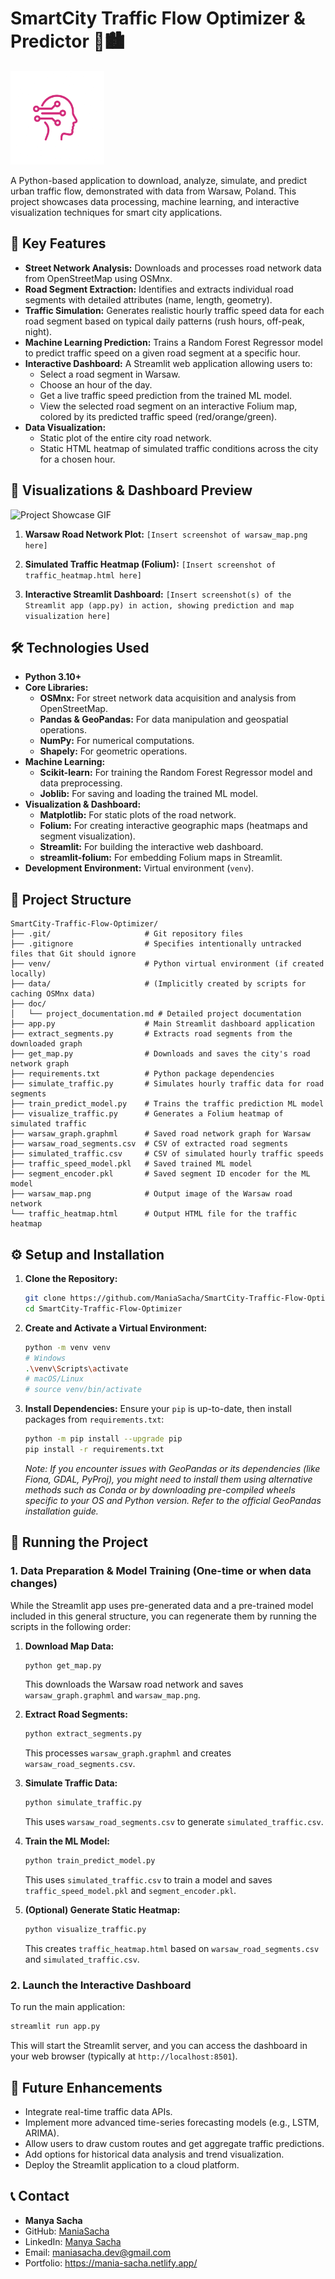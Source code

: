 # SmartCity Traffic Flow Optimizer & Predictor 🚦🏙️

<img src="logo/project_logo.png" alt="Project Logo" width="150"/>

A Python-based application to download, analyze, simulate, and predict urban traffic flow, demonstrated with data from Warsaw, Poland. This project showcases data processing, machine learning, and interactive visualization techniques for smart city applications.

## 🌟 Key Features

- **Street Network Analysis:** Downloads and processes road network data from OpenStreetMap using OSMnx.
- **Road Segment Extraction:** Identifies and extracts individual road segments with detailed attributes (name, length, geometry).
- **Traffic Simulation:** Generates realistic hourly traffic speed data for each road segment based on typical daily patterns (rush hours, off-peak, night).
- **Machine Learning Prediction:** Trains a Random Forest Regressor model to predict traffic speed on a given road segment at a specific hour.
- **Interactive Dashboard:** A Streamlit web application allowing users to:
    - Select a road segment in Warsaw.
    - Choose an hour of the day.
    - Get a live traffic speed prediction from the trained ML model.
    - View the selected road segment on an interactive Folium map, colored by its predicted traffic speed (red/orange/green).
- **Data Visualization:**
    - Static plot of the entire city road network.
    - Static HTML heatmap of simulated traffic conditions across the city for a chosen hour.

## 📸 Visualizations & Dashboard Preview

![Project Showcase GIF](logo/Traffic%20Flow%20Optimizer.gif)



1.  **Warsaw Road Network Plot:**
    `[Insert screenshot of warsaw_map.png here]`

2.  **Simulated Traffic Heatmap (Folium):**
    `[Insert screenshot of traffic_heatmap.html here]`

3.  **Interactive Streamlit Dashboard:**
    `[Insert screenshot(s) of the Streamlit app (app.py) in action, showing prediction and map visualization here]`

## 🛠️ Technologies Used

- **Python 3.10+**
- **Core Libraries:**
    - **OSMnx:** For street network data acquisition and analysis from OpenStreetMap.
    - **Pandas & GeoPandas:** For data manipulation and geospatial operations.
    - **NumPy:** For numerical computations.
    - **Shapely:** For geometric operations.
- **Machine Learning:**
    - **Scikit-learn:** For training the Random Forest Regressor model and data preprocessing.
    - **Joblib:** For saving and loading the trained ML model.
- **Visualization & Dashboard:**
    - **Matplotlib:** For static plots of the road network.
    - **Folium:** For creating interactive geographic maps (heatmaps and segment visualization).
    - **Streamlit:** For building the interactive web dashboard.
    - **streamlit-folium:** For embedding Folium maps in Streamlit.
- **Development Environment:** Virtual environment (`venv`).

## 📂 Project Structure

```
SmartCity-Traffic-Flow-Optimizer/
├── .git/                     # Git repository files
├── .gitignore                # Specifies intentionally untracked files that Git should ignore
├── venv/                     # Python virtual environment (if created locally)
├── data/                     # (Implicitly created by scripts for caching OSMnx data)
├── doc/
│   └── project_documentation.md # Detailed project documentation
├── app.py                    # Main Streamlit dashboard application
├── extract_segments.py       # Extracts road segments from the downloaded graph
├── get_map.py                # Downloads and saves the city's road network graph
├── requirements.txt          # Python package dependencies
├── simulate_traffic.py       # Simulates hourly traffic data for road segments
├── train_predict_model.py    # Trains the traffic prediction ML model
├── visualize_traffic.py      # Generates a Folium heatmap of simulated traffic
├── warsaw_graph.graphml      # Saved road network graph for Warsaw
├── warsaw_road_segments.csv  # CSV of extracted road segments
├── simulated_traffic.csv     # CSV of simulated hourly traffic speeds
├── traffic_speed_model.pkl   # Saved trained ML model
├── segment_encoder.pkl       # Saved segment ID encoder for the ML model
├── warsaw_map.png            # Output image of the Warsaw road network
└── traffic_heatmap.html      # Output HTML file for the traffic heatmap
```

## ⚙️ Setup and Installation

1.  **Clone the Repository:**
    ```bash
    git clone https://github.com/ManiaSacha/SmartCity-Traffic-Flow-Optimizer.git
    cd SmartCity-Traffic-Flow-Optimizer
    ```

2.  **Create and Activate a Virtual Environment:**
    ```bash
    python -m venv venv
    # Windows
    .\venv\Scripts\activate
    # macOS/Linux
    # source venv/bin/activate
    ```

3.  **Install Dependencies:**
    Ensure your `pip` is up-to-date, then install packages from `requirements.txt`:
    ```bash
    python -m pip install --upgrade pip
    pip install -r requirements.txt
    ```
    *Note: If you encounter issues with GeoPandas or its dependencies (like Fiona, GDAL, PyProj), you might need to install them using alternative methods such as Conda or by downloading pre-compiled wheels specific to your OS and Python version. Refer to the official GeoPandas installation guide.* 

## 🚀 Running the Project

### 1. Data Preparation & Model Training (One-time or when data changes)

While the Streamlit app uses pre-generated data and a pre-trained model included in this general structure, you can regenerate them by running the scripts in the following order:

1.  **Download Map Data:**
    ```bash
    python get_map.py
    ```
    This downloads the Warsaw road network and saves `warsaw_graph.graphml` and `warsaw_map.png`.

2.  **Extract Road Segments:**
    ```bash
    python extract_segments.py
    ```
    This processes `warsaw_graph.graphml` and creates `warsaw_road_segments.csv`.

3.  **Simulate Traffic Data:**
    ```bash
    python simulate_traffic.py
    ```
    This uses `warsaw_road_segments.csv` to generate `simulated_traffic.csv`.

4.  **Train the ML Model:**
    ```bash
    python train_predict_model.py
    ```
    This uses `simulated_traffic.csv` to train a model and saves `traffic_speed_model.pkl` and `segment_encoder.pkl`.

5.  **(Optional) Generate Static Heatmap:**
    ```bash
    python visualize_traffic.py
    ```
    This creates `traffic_heatmap.html` based on `warsaw_road_segments.csv` and `simulated_traffic.csv`.

### 2. Launch the Interactive Dashboard

To run the main application:

```bash
streamlit run app.py
```

This will start the Streamlit server, and you can access the dashboard in your web browser (typically at `http://localhost:8501`).

## 🔮 Future Enhancements

- Integrate real-time traffic data APIs.
- Implement more advanced time-series forecasting models (e.g., LSTM, ARIMA).
- Allow users to draw custom routes and get aggregate traffic predictions.
- Add options for historical data analysis and trend visualization.
- Deploy the Streamlit application to a cloud platform.

## 📞 Contact

- **Manya Sacha**
- GitHub: [ManiaSacha](https://github.com/ManiaSacha)
- LinkedIn: [Manya Sacha](https://www.linkedin.com/in/manya-sacha-apply-ml-engineer/)
- Email: maniasacha.dev@gmail.com
- Portfolio: https://mania-sacha.netlify.app/
